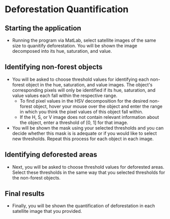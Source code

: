 # Deforestation Quantification

## Starting the application
- Running the program via MatLab, select satellite images of the same size to quanitify deforestation. You will be shown the image decomposed into its hue, saturation, and value.

## Identifying non-forest objects
- You will be asked to choose threshold values for identifying each non-forest object in the hue, saturation, and value images. The object's corresponding pixels will only be identified if its hue, saturation, and value values each fall within the respective range.
  - To find pixel values in the HSV decomposition for the desired non-forest object, hover your mouse over the object and enter the range in which you think the pixel values of this object fall within.
  -   If the H, S, or V image does not contain relevant information about the object, enter a threshold of [0, 1] for that image.
- You will be shown the mask using your selected thresholds and you can decide whether this mask is is adequate or if you would like to select new thresholds. Repeat this process for each object in each image.

## Identifying deforested areas
- Next, you will be asked to choose threshold values for deforested areas. Select these thresholds in the same way that you selected thresholds for the non-forest objects.

## Final results
- Finally, you will be shown the quantification of deforestation in each satellite image that you provided. 

